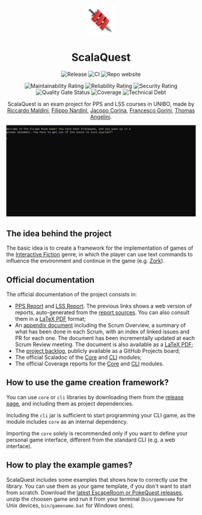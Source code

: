 <div align="center">
    <img src="https://raw.githubusercontent.com/scalaquest/PPS-19-ScalaQuest/gh-pages/images/logo.png" width="80">
</div>
<h1 align="center">ScalaQuest</h1>

<div align="center">

![Release](https://img.shields.io/github/v/release/scalaquest/PPS-19-ScalaQuest?label=Release)
![CI](https://img.shields.io/github/workflow/status/scalaquest/PPS-19-ScalaQuest/CI?label=CI)
![Repo website](https://img.shields.io/website?label=Project%20website&url=https%3A%2F%2Fscalaquest.github.io%2FPPS-19-ScalaQuest%2F)

![Maintainability Rating](https://sonarcloud.io/api/project_badges/measure?project=scalaquest_PPS-19-ScalaQuest&metric=sqale_rating)
![Reliability Rating](https://sonarcloud.io/api/project_badges/measure?project=scalaquest_PPS-19-ScalaQuest&metric=reliability_rating)
![Security Rating](https://sonarcloud.io/api/project_badges/measure?project=scalaquest_PPS-19-ScalaQuest&metric=security_rating)
![Quality Gate Status](https://sonarcloud.io/api/project_badges/measure?project=scalaquest_PPS-19-ScalaQuest&metric=alert_status)
![Coverage](https://sonarcloud.io/api/project_badges/measure?project=scalaquest_PPS-19-ScalaQuest&metric=coverage)
![Technical Debt](https://sonarcloud.io/api/project_badges/measure?project=scalaquest_PPS-19-ScalaQuest&metric=sqale_index)

ScalaQuest is an exam project for PPS and LSS courses in UNIBO, made by
[Riccardo Maldini](https://www.riccardomaldini.it),
[Filippo Nardini](https://github.com/lippo97),
[Jacopo Corina](https://github.com/corinz97),
[Francesco Gorini](https://github.com/francescogorini),
[Thomas Angelini](https://github.com/ThomasAngeliniUnibo).

</div>

![gameplay](https://raw.githubusercontent.com/scalaquest/PPS-19-ScalaQuest/gh-pages/images/gameplay.gif)

## The idea behind the project

The basic idea is to create a framework for the implementation of games of the
[Interactive Fiction](https://en.wikipedia.org/wiki/Interactive_fiction) genre,
in which the player can use text commands to influence the environment and
continue in the game (e.g. [Zork](https://en.wikipedia.org/wiki/Zork)).

## Official documentation

The official documentation of the project consists in:
- [PPS Report](https://scalaquest.github.io/Reports/docs/pps-report.html) and
  [LSS Report](https://scalaquest.github.io/Reports/docs/lss-report.html). The
  previous links shows a web version of reports, auto-generated from the
  [report sources](https://github.com/scalaquest/Reports). You can also
  consult them in a [LaTeX PDF](https://github.com/scalaquest/Reports/releases/latest)
  format;
- An [appendix document](https://scalaquest.github.io/Reports/docs/appendix.html)
  including the Scrum Overview, a summary of what has been done in each Scrum,
  with an index of linked issues and PR for each one. The document has been
  incrementally updated at each Scrum Review meeting. The document is also
  available as a [LaTeX PDF](https://github.com/scalaquest/Reports/releases/latest);
- The [project backlog](https://github.com/orgs/scalaquest/projects/1),
  publicly available as a GitHub Projects board;
- The official Scaladoc of the [Core](https://scalaquest.github.io/PPS-19-ScalaQuest/scaladoc/core/index.html)
  and [CLI](https://scalaquest.github.io/PPS-19-ScalaQuest/scaladoc/cli/index.html) modules;
- The official Coverage reports for the [Core](https://scalaquest.github.io/PPS-19-ScalaQuest/coverage/core/index.html)
  and [CLI](https://scalaquest.github.io/PPS-19-ScalaQuest/coverage/cli/index.html) modules.

## How to use the game creation framework?

You can use `core` or `cli` libraries by downloading them from the
[release page](https://github.com/scalaquest/PPS-19-ScalaQuest/releases/latest),
and including them as project dependencies.

Including the `cli` jar is sufficient to start programming your CLI game, as the
module includes `core` as an internal dependency.

Importing the `core` solely is recommended only if you want to define your
personal game interface, different from the standard CLI (e.g. a web interface).

## How to play the example games?

ScalaQuest includes some examples that shows how to correctly use the library.
You can use them as your game template, if you don't want to start from scratch.
Download the [latest EscapeRoom or PokeQuest releases](https://github.com/scalaquest/PPS-19-ScalaQuest/releases/latest),
unzip the choosen game and run it from your terminal (`bin/gamename` for Unix
devices, `bin/gamename.bat` for Windows ones).
